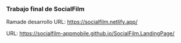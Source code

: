 ### Trabajo final de SocialFilm

Ramade desarrollo
URL: https://socialfilm.netlify.app/

URL: https://socialfilm-appmobile.github.io/SocialFilm.LandingPage/ 

